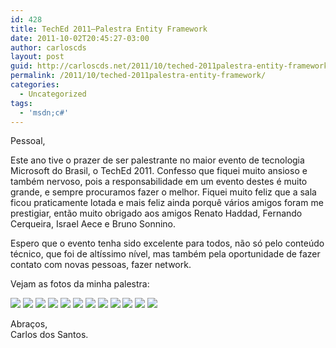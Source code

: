 ```yaml
---
id: 428
title: TechEd 2011–Palestra Entity Framework
date: 2011-10-02T20:45:27-03:00
author: carloscds
layout: post
guid: http://carloscds.net/2011/10/teched-2011palestra-entity-framework/
permalink: /2011/10/teched-2011palestra-entity-framework/
categories:
  - Uncategorized
tags:
  - 'msdn;c#'
---
```

Pessoal,

Este ano tive o prazer de ser palestrante no maior evento de tecnologia Microsoft do Brasil, o TechEd 2011. Confesso que fiquei muito ansioso e também nervoso, pois a responsabilidade em um evento destes é muito grande, e sempre procuramos fazer o melhor. Fiquei muito feliz que a sala ficou praticamente lotada e mais feliz ainda porquê vários amigos foram me prestigiar, então muito obrigado aos amigos Renato Haddad, Fernando Cerqueira, Israel Aece e Bruno Sonnino.

Espero que o evento tenha sido excelente para todos, não só pelo conteúdo técnico, que foi de altíssimo nível, mas também pela oportunidade de fazer contato com novas pessoas, fazer network.

Vejam as fotos da minha palestra:

![]( wp-content/uploads/2011/10/IMG_6017.jpg)
![]( wp-content/uploads/2011/10/IMG_6021.jpg)
![]( wp-content/uploads/2011/10/IMG_6023.jpg)
![]( wp-content/uploads/2011/10/IMG_6024.jpg)
![]( wp-content/uploads/2011/10/IMG_6027.jpg)
![]( wp-content/uploads/2011/10/IMG_6031.jpg)
![]( wp-content/uploads/2011/10/IMG_6033.jpg)
![]( wp-content/uploads/2011/10/IMG_6038.jpg)
![]( wp-content/uploads/2011/10/IMG_6048.jpg)
![]( wp-content/uploads/2011/10/IMG_6052.jpg)
![]( wp-content/uploads/2011/10/IMG_6044.jpg)
![]( wp-content/uploads/2011/10/IMG_6049.jpg)

Abraços,  
Carlos dos Santos.